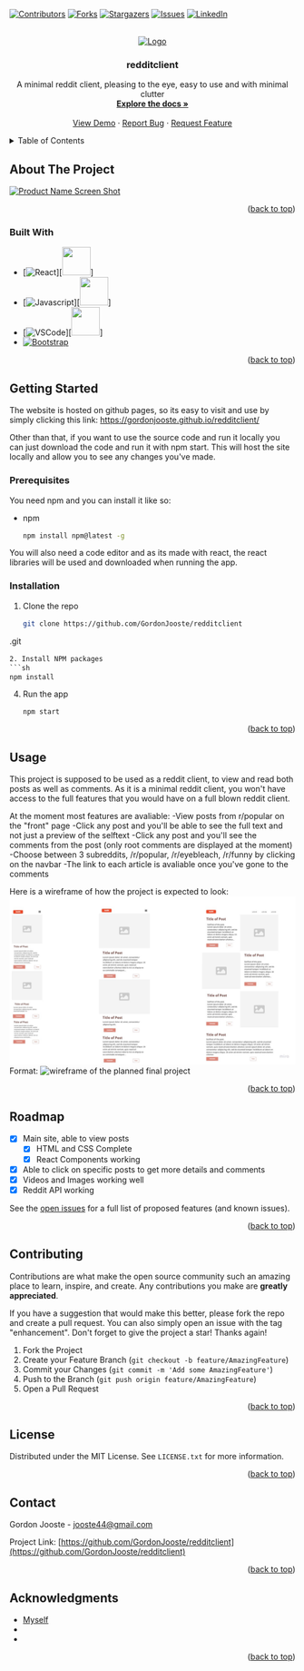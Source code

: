 <!-- PROJECT SHIELDS -->
<!--
*** I'm using markdown "reference style" links for readability.
*** Reference links are enclosed in brackets [ ] instead of parentheses ( ).
*** See the bottom of this document for the declaration of the reference variables
*** for contributors-url, forks-url, etc. This is an optional, concise syntax you may use.
*** https://www.markdownguide.org/basic-syntax/#reference-style-links
-->
[![Contributors][contributors-shield]][contributors-url]
[![Forks][forks-shield]][forks-url]
[![Stargazers][stars-shield]][stars-url]
[![Issues][issues-shield]][issues-url]
[![LinkedIn][linkedin-shield]][linkedin-url]


<!-- PROJECT LOGO -->
<br />
<div align="center">
  <a href="https://github.com/GordonJooste/redditclient
">
    <img src="images/logo.png" alt="Logo" width="80" height="80">
  </a>

<h3 align="center">redditclient</h3>

  <p align="center">
    A minimal reddit client, pleasing to the eye, easy to use and with minimal clutter
    <br />
    <a href="https://github.com/GordonJooste/redditclient
  "><strong>Explore the docs »</strong></a>
    <br />
    <br />
    <a href="https://github.com/GordonJooste/redditclient
  ">View Demo</a>
    ·
    <a href="https://github.com/GordonJooste/redditclient
  /issues">Report Bug</a>
    ·
    <a href="https://github.com/GordonJooste/redditclient
  /issues">Request Feature</a>
  </p>
</div>



<!-- TABLE OF CONTENTS -->
<details>
  <summary>Table of Contents</summary>
  <ol>
    <li>
      <a href="#about-the-project">About The Project</a>
      <ul>
        <li><a href="#built-with">Built With</a></li>
      </ul>
    </li>
    <li>
      <a href="#getting-started">Getting Started</a>
      <ul>
        <li><a href="#prerequisites">Prerequisites</a></li>
        <li><a href="#installation">Installation</a></li>
      </ul>
    </li>
    <li><a href="#usage">Usage</a></li>
    <li><a href="#roadmap">Roadmap</a></li>
    <li><a href="#contributing">Contributing</a></li>
    <li><a href="#license">License</a></li>
    <li><a href="#contact">Contact</a></li>
    <li><a href="#acknowledgments">Acknowledgments</a></li>
  </ol>
</details>



<!-- ABOUT THE PROJECT -->
## About The Project

[![Product Name Screen Shot][product-screenshot]](https://example.com)

<p align="right">(<a href="#readme-top">back to top</a>)</p>



### Built With

* [![React][React.js]][<img src = React-url width ='50' height ='50'/>]
* [![Javascript][JS]][<img src = JS-url width ='50' height ='50'/>]
* [![VSCode][VSCode]][<img src = VSCode-url width ='50' height ='50'/>]
* [![Bootstrap][Bootstrap.com]][Bootstrap-url]

<p align="right">(<a href="#readme-top">back to top</a>)</p>



<!-- GETTING STARTED -->
## Getting Started

The website is hosted on github pages, so its easy to visit and use by simply clicking this link: https://gordonjooste.github.io/redditclient/

Other than that, if you want to use the source code and run it locally you can just download the code and run it with npm start. 
This will host the site locally and allow you to see any changes you've made.

### Prerequisites

You need npm and you can install it like so:
* npm
  ```sh
  npm install npm@latest -g
  ```
You will also need a code editor and as its made with react, the react libraries will be used and downloaded when running the app. 
  

### Installation

1. Clone the repo
   ```sh
   git clone https://github.com/GordonJooste/redditclient
  .git
   ```
2. Install NPM packages
   ```sh
   npm install
   ```
4. Run the app
   ```sh
   npm start
   ```

<p align="right">(<a href="#readme-top">back to top</a>)</p>

<!-- USAGE EXAMPLES -->
## Usage

This project is supposed to be used as a reddit client, to view and read both posts as well as comments. As it is a minimal reddit client, you won't have access to the full features that you would have on a full blown reddit client.

At the moment most features are avaliable:
-View posts from r/popular on the "front" page
-Click any post and you'll be able to see the full text and not just a preview of the selftext
-Click any post and you'll see the comments from the post (only root comments are displayed at the moment)
-Choose between 3 subreddits, /r/popular, /r/eyebleach, /r/funny by clicking on the navbar
-The link to each article is avaliable once you've gone to the comments

Here is a wireframe of how the project is expected to look:
![Wireframe](https://raw.githubusercontent.com/GordonJooste/redditclient/main/My%20First%20Board.jpg) Format: ![wireframe of the planned final project](url) 


<p align="right">(<a href="#readme-top">back to top</a>)</p>



<!-- ROADMAP -->
## Roadmap

- [X] Main site, able to view posts
    - [X] HTML and CSS Complete
    - [X] React Components working
- [X] Able to click on specific posts to get more details and comments
- [X] Videos and Images working well
- [X] Reddit API working

See the [open issues](https://github.com/GordonJooste/redditclient/issues) for a full list of proposed features (and known issues).

<p align="right">(<a href="#readme-top">back to top</a>)</p>



<!-- CONTRIBUTING -->
## Contributing

Contributions are what make the open source community such an amazing place to learn, inspire, and create. Any contributions you make are **greatly appreciated**.

If you have a suggestion that would make this better, please fork the repo and create a pull request. You can also simply open an issue with the tag "enhancement".
Don't forget to give the project a star! Thanks again!

1. Fork the Project
2. Create your Feature Branch (`git checkout -b feature/AmazingFeature`)
3. Commit your Changes (`git commit -m 'Add some AmazingFeature'`)
4. Push to the Branch (`git push origin feature/AmazingFeature`)
5. Open a Pull Request

<p align="right">(<a href="#readme-top">back to top</a>)</p>



<!-- LICENSE -->
## License

Distributed under the MIT License. See `LICENSE.txt` for more information.

<p align="right">(<a href="#readme-top">back to top</a>)</p>



<!-- CONTACT -->
## Contact

Gordon Jooste - jooste44@gmail.com

Project Link: [https://github.com/GordonJooste/redditclient](https://github.com/GordonJooste/redditclient)

<p align="right">(<a href="#readme-top">back to top</a>)</p>



<!-- ACKNOWLEDGMENTS -->
## Acknowledgments

* [Myself]()
* []()
* []()

<p align="right">(<a href="#readme-top">back to top</a>)</p>



<!-- MARKDOWN LINKS & IMAGES -->
<!-- https://www.markdownguide.org/basic-syntax/#reference-style-links -->
[contributors-shield]: https://img.shields.io/github/contributors/GordonJooste/redditclient.svg?style=for-the-badge
[contributors-url]: https://github.com/GordonJooste/redditclient/graphs/contributors
[forks-shield]: https://img.shields.io/github/forks/GordonJooste/redditclient.svg?style=for-the-badge
[forks-url]: https://github.com/GordonJooste/redditclient/network/members
[stars-shield]: https://img.shields.io/github/stars/GordonJooste/redditclient.svg?style=for-the-badge
[stars-url]: https://github.com/GordonJooste/redditclient/stargazers
[issues-shield]: https://img.shields.io/github/issues/GordonJooste/redditclient.svg?style=for-the-badge
[issues-url]: https://github.com/GordonJooste/redditclient/issues
[license-shield]: https://img.shields.io/github/license/GordonJooste/redditclient.svg?style=for-the-badge
[license-url]: https://github.com/GordonJooste/redditclient/blob/master/LICENSE.txt
[linkedin-shield]: https://img.shields.io/badge/-LinkedIn-black.svg?style=for-the-badge&logo=linkedin&colorB=555
[linkedin-url]: https://linkedin.com/in/gordon-jooste-98aa45159
[product-screenshot]: images/screenshot.png
[Next.js]: https://img.shields.io/badge/next.js-000000?style=for-the-badge&logo=nextdotjs&logoColor=white
[Next-url]: https://nextjs.org/
[React.js]: https://img.shields.io/badge/React-20232A?style=for-the-badge&logo=react&logoColor=61DAFB
[React-url]: https://reactjs.org/
[JS]: https://mpng.subpng.com/20190627/ttx/kisspng-javascript-computer-icons-scalable-vector-graphics-list-of-javascript-enhancements-fandom-developers-5d145895b06253.7824611015616144857225.jpg
[JS-url]: https://www.javascript.com/
[Angular.io]: https://img.shields.io/badge/Angular-DD0031?style=for-the-badge&logo=angular&logoColor=white
[Angular-url]: https://angular.io/
[Svelte.dev]: https://img.shields.io/badge/Svelte-4A4A55?style=for-the-badge&logo=svelte&logoColor=FF3E00
[Svelte-url]: https://svelte.dev/
[Laravel.com]: https://img.shields.io/badge/Laravel-FF2D20?style=for-the-badge&logo=laravel&logoColor=white
[Laravel-url]: https://laravel.com
[Bootstrap.com]: https://img.shields.io/badge/Bootstrap-563D7C?style=for-the-badge&logo=bootstrap&logoColor=white
[Bootstrap-url]: https://getbootstrap.com
[VSCode]: https://w7.pngwing.com/pngs/362/1/png-transparent-microsoft-visual-studio-code-alt-macos-bigsur-icon.png
[VSCode-url]: https://code.visualstudio.com/

